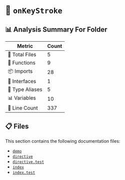 # 📁 `onKeyStroke`

## 📊 Analysis Summary For Folder

| Metric | Count |
|--------|-------|
| 📁 Total Files | 5 |
| 🔧 Functions | 9 |
| 📦 Imports | 28 |
| 📐 Interfaces | 1 |
| 📑 Type Aliases | 5 |
| 📊 Variables | 10 |
| 🔢 Line Count | 337 |


## 📋 Files

This section contains the following documentation files:

- [`demo`](./demo.md)
- [`directive`](./directive.md)
- [`directive.test`](./directive.test.md)
- [`index`](./index.md)
- [`index.test`](./index.test.md)